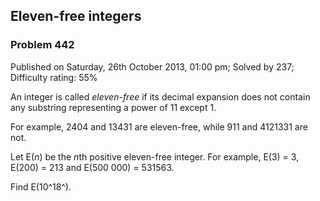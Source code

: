 Eleven-free integers
--------------------

### Problem 442

Published on Saturday, 26th October 2013, 01:00 pm; Solved by 237;
Difficulty rating: 55%

An integer is called *eleven-free* if its decimal expansion does not
contain any substring representing a power of 11 except 1.

For example, 2404 and 13431 are eleven-free, while 911 and 4121331 are
not.

Let E(*n*) be the *n*th positive eleven-free integer. For example, E(3)
= 3, E(200) = 213 and E(500 000) = 531563.

Find E(10^18^).
